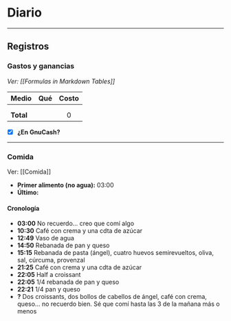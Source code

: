 # Diario





---
## Registros
### Gastos y ganancias
*Ver: [[Formulas in Markdown Tables]]*

| Medio     | Qué | Costo |
| --------- |:--- |:-----:|
|           |     |       |
|           |     |       |
| **Total** |     |   0   |
<!-- TBLFM: @>$3=sum(@I..@-1) -->

- [x] **¿En GnuCash?**


---
### Comida
Ver: [[Comida]]

- **Primer alimento (no agua):** 03:00
- **Último:** 

#### Cronología
- **03:00** No recuerdo... creo que comí algo
- **10:30** Café con crema y una cdta de azúcar
- **12:49** Vaso de agua
- **14:50** Rebanada de pan y queso
- **15:15** Rebanada de pasta (ángel), cuatro huevos semirevueltos, oliva, sal, cúrcuma, provenzal
- **21:25** Café con crema y una cdta de azúcar
- **22:05** Half a croissant
- **22:05** 1/4 rebanada de pan y queso
- **22:21** 1/4 pan y queso
- **?** Dos croissants, dos bollos de cabellos de ángel, café con crema, queso... no recuerdo bien. Sé que comí hasta las 3 de la mañana más o menos